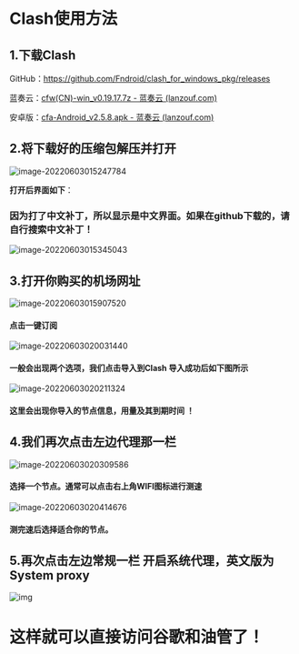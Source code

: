 # Clash使用方法

## 1.下载Clash

GitHub：https://github.com/Fndroid/clash_for_windows_pkg/releases

蓝奏云：[cfw(CN)-win_v0.19.17.7z - 蓝奏云 (lanzouf.com)](https://ldqs365.lanzouf.com/ioQvN04om3ze)

安卓版：[cfa-Android_v2.5.8.apk - 蓝奏云 (lanzouf.com)](https://ldqs365.lanzouf.com/ixGZA03unohi)





## 2.将下载好的压缩包解压并打开

![image-20220603015247784](https://pic-1252361084.cos.ap-guangzhou.myqcloud.com/images/image-20220603015247784.png)

**打开后界面如下**：

### 因为打了中文补丁，所以显示是中文界面。如果在github下载的，请自行搜索中文补丁！

![image-20220603015345043](https://pic-1252361084.cos.ap-guangzhou.myqcloud.com/images/image-20220603015345043.png)



## 3.打开你购买的机场网址



![image-20220603015907520](https://pic-1252361084.cos.ap-guangzhou.myqcloud.com/images/image-20220603015907520.png)

#### **点击一键订阅**

![image-20220603020031440](https://pic-1252361084.cos.ap-guangzhou.myqcloud.com/images/image-20220603020031440.png)

#### 一般会出现两个选项，我们点击导入到Clash  导入成功后如下图所示





![image-20220603020211324](https://pic-1252361084.cos.ap-guangzhou.myqcloud.com/images/image-20220603020211324.png)

#### 这里会出现你导入的节点信息，用量及其到期时间  ！



## 4.我们再次点击左边代理那一栏



![image-20220603020309586](https://pic-1252361084.cos.ap-guangzhou.myqcloud.com/images/image-20220603020309586.png)

#### 选择一个节点。通常可以点击右上角WIFI图标进行测速

![image-20220603020414676](https://pic-1252361084.cos.ap-guangzhou.myqcloud.com/images/image-20220603020414676.png)

#### 测完速后选择适合你的节点。

## 5.再次点击左边常规一栏 开启系统代理，英文版为 System proxy

![img](https://pic-1252361084.cos.ap-guangzhou.myqcloud.com/images/cfw-new-04.png)





# 这样就可以直接访问谷歌和油管了！

